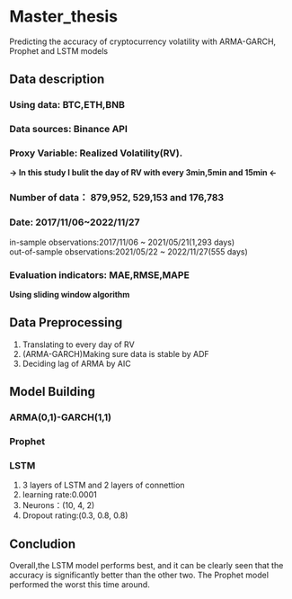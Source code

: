 # Master_thesis
 Predicting the accuracy of cryptocurrency volatility with ARMA-GARCH, Prophet and LSTM models

## Data description
### Using data: BTC,ETH,BNB  
### Data sources: Binance API  
### Proxy Variable: Realized Volatility(RV).  
 **-> In this study I bulit the day of RV with every 3min,5min and 15min <-**  
### Number of data： 879,952, 529,153 and 176,783
### Date: 2017/11/06~2022/11/27  
  in-sample observations:2017/11/06 ~ 2021/05/21(1,293 days)  
  out-of-sample observations:2021/05/22 ~ 2022/11/27(555 days)  
### Evaluation indicators: MAE,RMSE,MAPE  
**Using sliding window algorithm**  
## Data Preprocessing
 1. Translating to every day of RV
 2. (ARMA-GARCH)Making sure data is stable by ADF
 3. Deciding lag of ARMA by AIC
## Model Building
### ARMA(0,1)-GARCH(1,1)
### Prophet
### LSTM  
 1. 3 layers of LSTM and 2 layers of connettion
 2. learning rate:0.0001
 3. Neurons：(10, 4, 2)
 4. Dropout rating:(0.3, 0.8, 0.8)
## Concludion
Overall,the LSTM model performs best, and it can be clearly seen that the accuracy is significantly better than the other two. The Prophet model performed the worst this time around.
